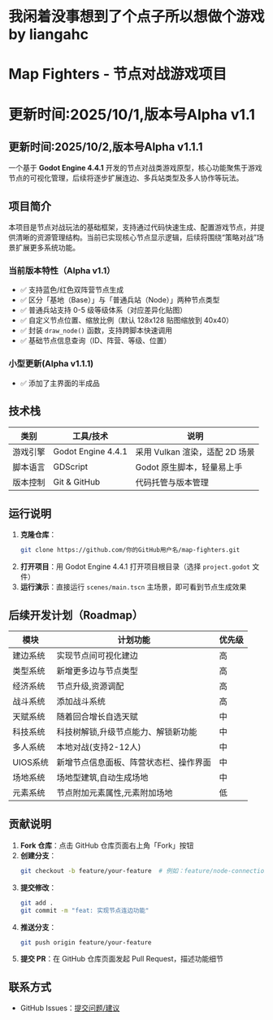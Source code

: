 # 我闲着没事想到了个点子所以想做个游戏 by liangahc

# Map Fighters - 节点对战游戏项目

# 更新时间:2025/10/1,版本号Alpha v1.1

## 更新时间:2025/10/2,版本号Alpha v1.1.1

一个基于 **Godot Engine 4.4.1** 开发的节点对战类游戏原型，核心功能聚焦于游戏节点的可视化管理，后续将逐步扩展连边、多兵站类型及多人协作等玩法。


## 项目简介
本项目是节点对战玩法的基础框架，支持通过代码快速生成、配置游戏节点，并提供清晰的资源管理结构。当前已实现核心节点显示逻辑，后续将围绕“策略对战”场景扩展更多系统功能。

### 当前版本特性（Alpha v1.1）
- ✅ 支持蓝色/红色双阵营节点生成
- ✅ 区分「基地（Base）」与「普通兵站（Node）」两种节点类型
- ✅ 普通兵站支持 0-5 级等级体系（对应差异化贴图）
- ✅ 自定义节点位置、缩放比例（默认 128x128 贴图缩放到 40x40）
- ✅ 封装 `draw_node()` 函数，支持跨脚本快速调用
- ✅ 基础节点信息查询（ID、阵营、等级、位置）

### 小型更新(Alpha v1.1.1)
- ✅ 添加了主界面的半成品


## 技术栈
| 类别         | 工具/技术                  | 说明                          |
|--------------|----------------------------|-------------------------------|
| 游戏引擎     | Godot Engine 4.4.1         | 采用 Vulkan 渲染，适配 2D 场景 |
| 脚本语言     | GDScript                   | Godot 原生脚本，轻量易上手    |
| 版本控制     | Git & GitHub               | 代码托管与版本管理            |

## 运行说明
1. **克隆仓库**：
   ```bash
   git clone https://github.com/你的GitHub用户名/map-fighters.git
   ```
2. **打开项目**：用 Godot Engine 4.4.1 打开项目根目录（选择 `project.godot` 文件）
3. **运行演示**：直接运行 `scenes/main.tscn` 主场景，即可看到节点生成效果


## 后续开发计划（Roadmap）
| 模块         | 计划功能                          | 优先级 |
|--------------|-----------------------------------|--------|
| 建边系统     | 实现节点间可视化建边 | 高     |
| 类型系统     | 新增更多边与节点类型  | 高     |
| 经济系统     | 节点升级,资源调配  | 高     |
| 战斗系统     | 添加战斗系统  | 高     |
| 天赋系统     | 随着回合增长自选天赋 | 中     |
| 科技系统     | 科技树解锁,升级节点能力、解锁新功能  | 中     |
| 多人系统     | 本地对战(支持2-12人)     | 中     |
| UIOS系统     | 新增节点信息面板、阵营状态栏、操作界面  | 中     |
| 场地系统     | 场地型建筑,自动生成场地  | 中     |
| 元素系统     | 节点附加元素属性,元素附加场地  | 低   |


## 贡献说明
1. **Fork 仓库**：点击 GitHub 仓库页面右上角「Fork」按钮
2. **创建分支**：
   ```bash
   git checkout -b feature/your-feature  # 例如：feature/node-connection
   ```
3. **提交修改**：
   ```bash
   git add .
   git commit -m "feat: 实现节点连边功能"
   ```
4. **推送分支**：
   ```bash
   git push origin feature/your-feature
   ```
5. **提交 PR**：在 GitHub 仓库页面发起 Pull Request，描述功能细节


## 联系方式
- GitHub Issues：[提交问题/建议](https://github.com/你的GitHub用户名/map-fighters/issues)
